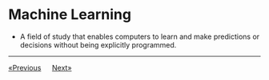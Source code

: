 # Machine Learning

* A field of study that enables computers to learn and make predictions or decisions without being explicitly programmed.
<hr>

<a href="https://mlatoz.github.io">«Previous</a> &emsp; <a href="../Section 02 - Part 01 - Data Preprocessing">Next»</a>
